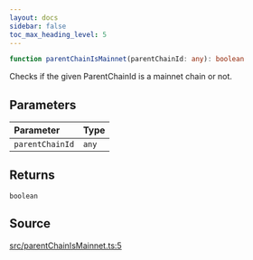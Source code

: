 ```yaml
---
layout: docs
sidebar: false
toc_max_heading_level: 5
---
```


```ts
function parentChainIsMainnet(parentChainId: any): boolean
```

Checks if the given ParentChainId is a mainnet chain or not.

## Parameters

| Parameter | Type |
| :------ | :------ |
| `parentChainId` | `any` |

## Returns

`boolean`

## Source

[src/parentChainIsMainnet.ts:5](https://github.com/OffchainLabs/arbitrum-orbit-sdk/blob/9d5595a042e42f7d6b9af10a84816c98ea30f330/src/parentChainIsMainnet.ts#L5)
